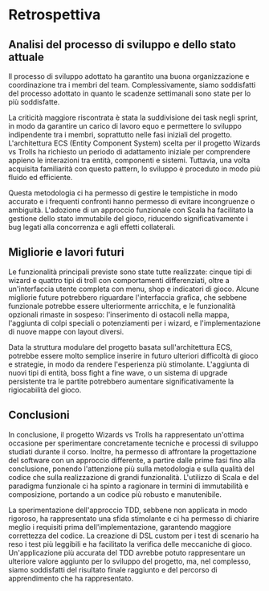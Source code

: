 # Retrospettiva

## Analisi del processo di sviluppo e dello stato attuale

Il processo di sviluppo adottato ha garantito una buona organizzazione e coordinazione tra i membri del team. Complessivamente, siamo soddisfatti del processo adottato in quanto le scadenze settimanali sono state per lo più soddisfatte.

La criticità maggiore riscontrata è stata la suddivisione dei task negli sprint, in modo da garantire un carico di lavoro equo e permettere lo sviluppo indipendente tra i membri, soprattutto nelle fasi iniziali del progetto. L'architettura ECS (Entity Component System) scelta per il progetto Wizards vs Trolls ha richiesto un periodo di adattamento iniziale per comprendere appieno le interazioni tra entità, componenti e sistemi. Tuttavia, una volta acquisita familiarità con questo pattern, lo sviluppo è proceduto in modo più fluido ed efficiente.

Questa metodologia ci ha permesso di gestire le tempistiche in modo accurato e i frequenti confronti hanno permesso di evitare incongruenze o ambiguità. L'adozione di un approccio funzionale con Scala ha facilitato la gestione dello stato immutabile del gioco, riducendo significativamente i bug legati alla concorrenza e agli effetti collaterali.

## Migliorie e lavori futuri

Le funzionalità principali previste sono state tutte realizzate: cinque tipi di wizard e quattro tipi di troll con comportamenti differenziati, oltre a un'interfaccia utente completa con menu, shop e indicatori di gioco. Alcune migliorie future potrebbero riguardare l'interfaccia grafica, che sebbene funzionale potrebbe essere ulteriormente arricchita, e le funzionalità opzionali rimaste in sospeso: l'inserimento di ostacoli nella mappa, l'aggiunta di colpi speciali o potenziamenti per i wizard, e l'implementazione di nuove mappe con layout diversi.

Data la struttura modulare del progetto basata sull'architettura ECS, potrebbe essere molto semplice inserire in futuro ulteriori difficoltà di gioco e strategie, in modo da rendere l'esperienza più stimolante. L'aggiunta di nuovi tipi di entità, boss fight a fine wave, o un sistema di upgrade persistente tra le partite potrebbero aumentare significativamente la rigiocabilità del gioco.

## Conclusioni

In conclusione, il progetto Wizards vs Trolls ha rappresentato un'ottima occasione per sperimentare concretamente tecniche e processi di sviluppo studiati durante il corso. Inoltre, ha permesso di affrontare la progettazione del software con un approccio differente, a partire dalle prime fasi fino alla conclusione, ponendo l'attenzione più sulla metodologia e sulla qualità del codice che sulla realizzazione di grandi funzionalità. L'utilizzo di Scala e del paradigma funzionale ci ha spinto a ragionare in termini di immutabilità e composizione, portando a un codice più robusto e manutenibile.

La sperimentazione dell'approccio TDD, sebbene non applicata in modo rigoroso, ha rappresentato una sfida stimolante e ci ha permesso di chiarire meglio i requisiti prima dell'implementazione, garantendo maggiore correttezza del codice. La creazione di DSL custom per i test di scenario ha reso i test più leggibili e ha facilitato la verifica delle meccaniche di gioco. Un'applicazione più accurata del TDD avrebbe potuto rappresentare un ulteriore valore aggiunto per lo sviluppo del progetto, ma, nel complesso, siamo soddisfatti del risultato finale raggiunto e del percorso di apprendimento che ha rappresentato.